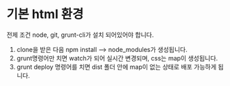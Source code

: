 # 기본 html 환경
전제 조건
node, git, grunt-cli가 설치 되어있어야 합니다.

1. clone을 받은 다음  npm install --> node_modules가 생성됩니다.
2. grunt명령어만 치면 watch가 되어 실시간 변경되며, css는 map이 생성됩니다.
3. grunt deploy 명령어를 치면 dist 폴더 안에 map이 없는 상태로 배포 가능하게 됩니다.